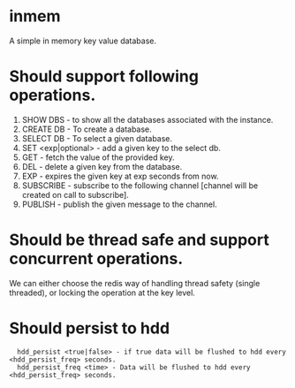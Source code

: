 # inmem
A simple in memory key value database.

# Should support following operations.
   1.  SHOW DBS - to show all the databases associated with the instance.
   2.  CREATE DB <dbname> - To create a database.
   3.  SELECT DB <dbname> - To select a given database.
   4.  SET <key> <val> <exp|optional> - add a given key to the select db.
   5.  GET <key> - fetch the value of the provided key.
   6.  DEL <key> - delete a given key from the database.
   7.  EXP <key> <exp> - expires the given key at exp seconds from now.
   8.  SUBSCRIBE <channel> - subscribe to the following channel [channel will be created on call to subscribe].
   9.  PUBLISH <channel> <msg> - publish the given message to the channel.
  
# Should be thread safe and support concurrent operations.
   <p>
   We can either choose the redis way of handling thread safety (single threaded), or locking the operation at the key level.
   </p>
  
# Should persist to hdd
      hdd_persist <true|false> - if true data will be flushed to hdd every <hdd_persist_freq> seconds.
      hdd_persist_freq <time> - Data will be flushed to hdd every <hdd_persist_freq> seconds.
